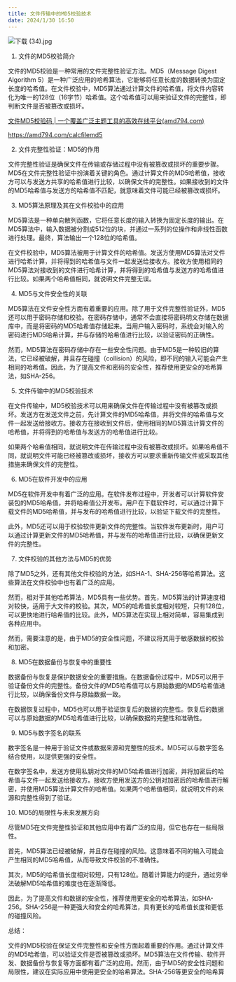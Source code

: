 ```yaml
---
title: 文件传输中的MD5校验技术
date: 2024/1/30 16:50
---
```




![下载 (34).jpg](https://p6-juejin.byteimg.com/tos-cn-i-k3u1fbpfcp/5174f3102b674f3faeb23297004b9699~tplv-k3u1fbpfcp-jj-mark:0:0:0:0:q75.image#?w=1024&h=768&s=95007&e=jpg&b=d4c4b7)




1. 文件的MD5校验简介

  


文件的MD5校验是一种常用的文件完整性验证方法。MD5（Message Digest Algorithm 5）是一种广泛应用的哈希算法，它能够将任意长度的数据转换为固定长度的哈希值。在文件校验中，MD5算法通过计算文件的哈希值，将文件内容转化为唯一的128位（16字节）哈希值。这个哈希值可以用来验证文件的完整性，即判断文件是否被篡改或损坏。

  


[文件MD5校验码 | 一个覆盖广泛主题工具的高效在线平台(amd794.com)](https://amd794.com/calcfilemd5)

  


<https://amd794.com/calcfilemd5>

  


2. 文件完整性验证：MD5的作用

  


文件完整性验证是确保文件在传输或存储过程中没有被篡改或损坏的重要步骤。MD5在文件完整性验证中扮演着关键的角色。通过计算文件的MD5哈希值，接收方可以与发送方共享的哈希值进行比较，以确保文件的完整性。如果接收到的文件的MD5哈希值与发送方的哈希值不匹配，就意味着文件可能已经被篡改或损坏。

  


3. MD5算法原理及其在文件校验中的应用

  


MD5算法是一种单向散列函数，它将任意长度的输入转换为固定长度的输出。在MD5算法中，输入数据被分割成512位的块，并通过一系列的位操作和非线性函数进行处理。最终，算法输出一个128位的哈希值。

  


在文件校验中，MD5算法被用于计算文件的哈希值。发送方使用MD5算法对文件进行哈希计算，并将得到的哈希值与文件一起发送给接收方。接收方使用相同的MD5算法对接收到的文件进行哈希计算，并将得到的哈希值与发送方的哈希值进行比较。如果两个哈希值相同，就说明文件完整无误。

  


4. MD5与文件安全性的关联

  


MD5算法在文件安全性方面有着重要的应用。除了用于文件完整性验证外，MD5还可以用于密码存储和校验。在密码存储中，通常不会直接将密码明文存储在数据库中，而是将密码的MD5哈希值存储起来。当用户输入密码时，系统会对输入的密码进行MD5哈希计算，并与存储的哈希值进行比较，以验证密码的正确性。

  


然而，MD5算法在密码存储中存在一些安全性问题。由于MD5是一种较旧的算法，它已经被破解，并且存在碰撞（collision）的风险，即不同的输入可能会产生相同的哈希值。因此，为了提高文件和密码的安全性，推荐使用更安全的哈希算法，如SHA-256。

  


5. 文件传输中的MD5校验技术

  


在文件传输中，MD5校验技术可以用来确保文件在传输过程中没有被篡改或损坏。发送方在发送文件之前，先计算文件的MD5哈希值，并将文件的哈希值与文件一起发送给接收方。接收方在接收到文件后，使用相同的MD5算法计算文件的哈希值，并将得到的哈希值与发送方的哈希值进行比较。

  


如果两个哈希值相同，就说明文件在传输过程中没有被篡改或损坏。如果哈希值不同，就说明文件可能已经被篡改或损坏，接收方可以要求重新传输文件或采取其他措施来确保文件的完整性。

  


6. MD5在软件开发中的应用

  


MD5在软件开发中有着广泛的应用。在软件发布过程中，开发者可以计算软件安装包的MD5哈希值，并将哈希值公开发布。用户在下载软件时，可以通过计算下载文件的MD5哈希值，并与发布的哈希值进行比较，以验证下载文件的完整性。

  


此外，MD5还可以用于校验软件更新文件的完整性。当软件发布更新时，用户可以通过计算更新文件的MD5哈希值，并与发布的哈希值进行比较，以确保更新文件的完整性。

  


7. 文件校验的其他方法与MD5的优势

  


除了MD5之外，还有其他文件校验的方法，如SHA-1、SHA-256等哈希算法。这些算法在文件校验中也有着广泛的应用。

  


然而，相对于其他哈希算法，MD5具有一些优势。首先，MD5算法的计算速度相对较快，适用于大文件的校验。其次，MD5的哈希值长度相对较短，只有128位，可以更快地进行哈希值的比较。此外，MD5算法在实现上相对简单，容易集成到各种应用中。

  


然而，需要注意的是，由于MD5的安全性问题，不建议将其用于敏感数据的校验和加密。

  


8. MD5在数据备份与恢复中的重要性

  


数据备份与恢复是保护数据安全的重要措施。在数据备份过程中，MD5可以用于验证备份文件的完整性。备份文件的MD5哈希值可以与原始数据的MD5哈希值进行比较，以确保备份文件与原始数据一致。

  


在数据恢复过程中，MD5也可以用于验证恢复后的数据的完整性。恢复后的数据可以与原始数据的MD5哈希值进行比较，以确保数据的完整性和准确性。

  


9. MD5与数字签名的联系

  


数字签名是一种用于验证文件或数据来源和完整性的技术。MD5可以与数字签名结合使用，以提供更强的安全性。

  


在数字签名中，发送方使用私钥对文件的MD5哈希值进行加密，并将加密后的哈希值与文件一起发送给接收方。接收方使用发送方的公钥对加密后的哈希值进行解密，并使用MD5算法计算文件的哈希值。如果两个哈希值相同，就说明文件的来源和完整性得到了验证。

  


10. MD5的局限性与未来发展方向

  


尽管MD5在文件完整性验证和其他应用中有着广泛的应用，但它也存在一些局限性。

  


首先，MD5算法已经被破解，并且存在碰撞的风险。这意味着不同的输入可能会产生相同的MD5哈希值，从而导致文件校验的不准确性。

  


其次，MD5的哈希值长度相对较短，只有128位。随着计算能力的提升，通过穷举法破解MD5哈希值的难度也在逐渐降低。

  


因此，为了提高文件和数据的安全性，推荐使用更安全的哈希算法，如SHA-256。SHA-256是一种更强大和安全的哈希算法，具有更长的哈希值长度和更低的碰撞风险。

  


总结：

文件的MD5校验在保证文件完整性和安全性方面起着重要的作用。通过计算文件的MD5哈希值，可以验证文件是否被篡改或损坏。MD5算法在文件传输、软件开发、数据备份与恢复等方面都有着广泛的应用。然而，由于MD5的安全性问题和局限性，建议在实际应用中使用更安全的哈希算法。SHA-256等更安全的哈希算